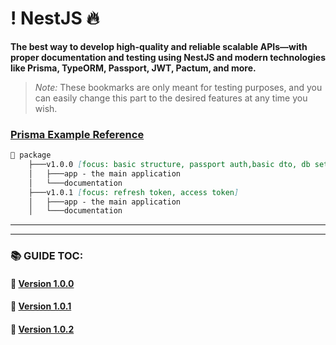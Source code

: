 # ! NestJS 🔥

**The best way to develop high-quality and reliable scalable APIs—with proper documentation and testing using NestJS and modern technologies like Prisma, TypeORM, Passport, JWT, Pactum, and more.**

> _Note:_ These bookmarks are only meant for testing purposes, and you can easily change this part to the desired features at any time you wish.

### [Prisma Example Reference ](https://github.com/Subham-Maity/prisma-the-ultimate-resource/blob/main/prisma/schema.prisma)

```markdown
📂 package
    ├───v1.0.0 [focus: basic structure, passport auth,basic dto, db setup,testing environment]
    │   ├───app - the main application
    │   └───documentation
    ├───v1.0.1 [focus: refresh token, access token]
    │   ├───app - the main application
    │   └───documentation
``` 
-------

-------
### 📚 GUIDE TOC:

#### 📌 [Version 1.0.0](package/v1.0.0/documentation/README.md)

#### 📌 [Version 1.0.1](package/v1.0.1/documentation/README.md)

#### 📌 [Version 1.0.2](package/v1.0.2/documentation/README.md)

